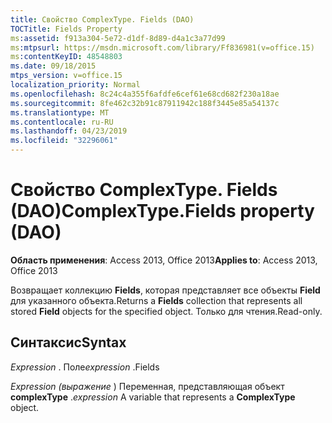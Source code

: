 ```yaml
---
title: Свойство ComplexType. Fields (DAO)
TOCTitle: Fields Property
ms:assetid: f913a304-5e72-d1df-8d89-d4a1c3a77d99
ms:mtpsurl: https://msdn.microsoft.com/library/Ff836981(v=office.15)
ms:contentKeyID: 48548803
ms.date: 09/18/2015
mtps_version: v=office.15
localization_priority: Normal
ms.openlocfilehash: 8c24c4a355f6afdfe6cef61e68cd682f230a18ae
ms.sourcegitcommit: 8fe462c32b91c87911942c188f3445e85a54137c
ms.translationtype: MT
ms.contentlocale: ru-RU
ms.lasthandoff: 04/23/2019
ms.locfileid: "32296061"
---
```

# <a name="complextypefields-property-dao"></a><span data-ttu-id="7ceeb-102">Свойство ComplexType. Fields (DAO)</span><span class="sxs-lookup"><span data-stu-id="7ceeb-102">ComplexType.Fields property (DAO)</span></span>


<span data-ttu-id="7ceeb-103">**Область применения**: Access 2013, Office 2013</span><span class="sxs-lookup"><span data-stu-id="7ceeb-103">**Applies to**: Access 2013, Office 2013</span></span>

<span data-ttu-id="7ceeb-104">Возвращает коллекцию **Fields**, которая представляет все объекты **Field** для указанного объекта.</span><span class="sxs-lookup"><span data-stu-id="7ceeb-104">Returns a **Fields** collection that represents all stored **Field** objects for the specified object.</span></span> <span data-ttu-id="7ceeb-105">Только для чтения.</span><span class="sxs-lookup"><span data-stu-id="7ceeb-105">Read-only.</span></span>

## <a name="syntax"></a><span data-ttu-id="7ceeb-106">Синтаксис</span><span class="sxs-lookup"><span data-stu-id="7ceeb-106">Syntax</span></span>

<span data-ttu-id="7ceeb-107">*Expression* . Поле</span><span class="sxs-lookup"><span data-stu-id="7ceeb-107">*expression* .Fields</span></span>

<span data-ttu-id="7ceeb-108">*Expression (выражение* ) Переменная, представляющая объект **complexType** .</span><span class="sxs-lookup"><span data-stu-id="7ceeb-108">*expression* A variable that represents a **ComplexType** object.</span></span>

